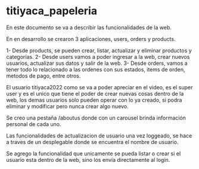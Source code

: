 # titiyaca_papeleria

En este documento se va a describir las funcionalidades de la web.

En en desarrollo se crearon 3 aplicaciones, users, orders y products.

1- Desde products, se pueden crear, listar, actualizar y eliminar productos y categorías.
2- Desde users vamos a poder ingresar a la web, crear nuevos usuarios, actualizar sus datos y salir de la web.
3- Desde orders, vamos a tener todo lo relacionado a las ordenes con sus estados, items de orden, metodos de pago, entre otros.

El usuario titiyaca2022 como se va a poder apreciar en el video, es el super user y es el unico que tiene el poder de crear nuevas cosas dentro de la web, los demas usuarios solo pueden operar con lo ya creado, si podra eliminar y modificar pero nunca crear algo nuevo.

Se creo una pestaña /aboutus donde con un carousel brinda información personal de cada uno.

Las funcionalidades de actualizacion de usuario una vez loggeado, se hace a traves de un desplegable donde se encuentra el nombre de usuario.

Se agrego la funcionalidad que unicamente se pueda listar o crear si el usuario esta dentro de la web, sino los envía directamente al login.
